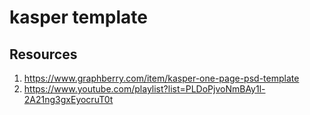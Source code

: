 # kasper template

## Resources
1. https://www.graphberry.com/item/kasper-one-page-psd-template
2. https://www.youtube.com/playlist?list=PLDoPjvoNmBAy1l-2A21ng3gxEyocruT0t